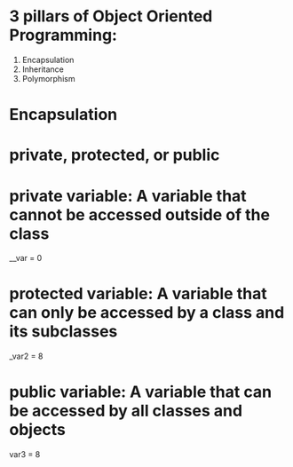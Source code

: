 # 3 pillars of Object Oriented Programming:
1. Encapsulation
2. Inheritance
3. Polymorphism

# Encapsulation
# private, protected, or public

# private variable: A variable that cannot be accessed outside of the class
__var = 0

# protected variable: A variable that can only be accessed by a class and its subclasses
_var2 = 8

# public variable: A variable that can be accessed by all classes and objects
var3 = 8
